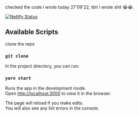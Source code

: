 checked the code i wrote today 27'09'22, tbh i wrote shit :sob::sob:.


[![Netlify Status](https://api.netlify.com/api/v1/badges/11ebf2a1-5de4-4d3c-b386-98b94b830294/deploy-status)](https://app.netlify.com/sites/practical-lichterman-35fa81/deploys)

## Available Scripts

clone the repo

### `git clone `

In the project directory, you can run:

### `yarn start`

Runs the app in the development mode.\
Open [http://localhost:3000](http://localhost:3000) to view it in the browser.

The page will reload if you make edits.\
You will also see any lint errors in the console.

